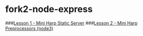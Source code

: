fork2-node-express
================
###[Lesson 1 - Mini Harp Static Server](https://gist.github.com/hayeah/0087d2379f1749c1c6cf)
###[Lesson 2 - Mini Harp Preprocessors (node3)](https://gist.github.com/hayeah/23bfee355db5630750e9)